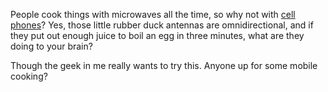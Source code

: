 <!--
title: Cook an egg with a mobile phone
created: 5 February 2006 - 7:26 am
updated: 5 February 2006 - 7:34 am
slug: mobile-cooking
tags: recipes
-->

People cook things with microwaves all the time, so why not with [cell phones][]? Yes, those little rubber duck antennas are omnidirectional, and if they put out enough juice to boil an egg in three minutes, what are they doing to your brain?

Though the geek in me really wants to try this. Anyone up for some mobile cooking?

[cell phones]: http://www.wymsey.co.uk/wymchron/cooking.htm "Suzzanna Decantworthy (Wymsey Weekend): A Guide to Mobile Cooking"
